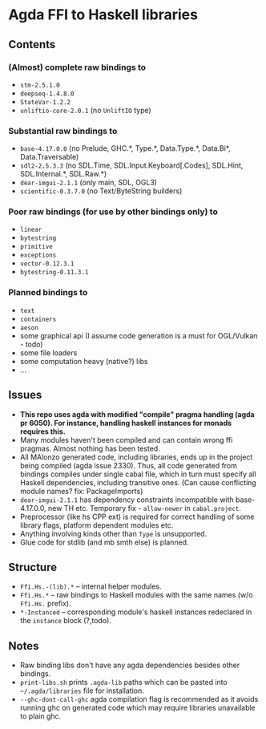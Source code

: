 # Agda FFI to Haskell libraries


## Contents

### (Almost) complete raw bindings to
* `stm-2.5.1.0`
* `deepseq-1.4.8.0`
* `StateVar-1.2.2`
* `unliftio-core-2.0.1` (no `UnliftIO` type)

### Substantial raw bindings to
* `base-4.17.0.0` (no Prelude, GHC.\*, Type.\*, Data.Type.\*, Data.Bi\*, Data.Traversable)
* `sdl2-2.5.3.3` (no SDL.Time, SDL.Input.Keyboard\[.Codes\], SDL.Hint, SDL.Internal.\*, SDL.Raw.\*)
* `dear-imgui-2.1.1` (only main, SDL, OGL3)
* `scientific-0.3.7.0` (no Text/ByteString builders)

### Poor raw bindings (for use by other bindings only) to
* `linear`
* `bytestring`
* `primitive`
* `exceptions`
* `vector-0.12.3.1`
* `bytestring-0.11.3.1`

### Planned bindings to
* `text`
* `containers`
* `aeson`
* some graphical api (I assume code generation is a must for OGL/Vulkan - todo)
* some file loaders
* some computation heavy (native?) libs
* ...


## Issues

* __This repo uses agda with modified "compile" pragma handling (agda pr 6050). For instance, handling haskell instances for monads requires this.__
* Many modules haven't been compiled and can contain wrong ffi pragmas.
Almost nothing has been tested.
* All MAlonzo generated code, including libraries, ends up in the project being compiled (agda issue 2330).
Thus, all code generated from bindings compiles under single cabal file, which in turn must specify all Haskell dependencies, including transitive ones. (Can cause conflicting module names? fix: PackageImports)
* `dear-imgui-2.1.1` has dependency constraints incompatible with base-4.17.0.0, new TH etc.
Temporary fix - `allow-newer` in `cabal.project`.
* Preprocessor (like hs CPP ext) is required for correct handling of some library flags, platform dependent modules etc.
* Anything involving kinds other than `Type` is unsupported.
* Glue code for stdlib (and mb smth else) is planned.


## Structure

* `Ffi.Hs.-(lib).*` &#8211; internal helper modules.
* `Ffi.Hs.*` &#8211; raw bindings to Haskell modules with the same names (w/o `Ffi.Hs.` prefix).
* `*-Instanced` &#8211; corresponding module's haskell instances redeclared in the `instance` block (?,todo).


## Notes

* Raw binding libs don't have any agda dependencies besides other bindings.
* `print-libs.sh` prints `.agda-lib` paths which can be pasted into `~/.agda/libraries` file for installation.
* `--ghc-dont-call-ghc` agda compilation flag is recommended as it avoids running ghc on generated code which may require libraries unavailable to plain ghc.

